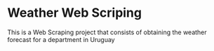 # Weather Web Scriping

This is a Web Scraping project that consists of obtaining the weather forecast for a department in Uruguay
